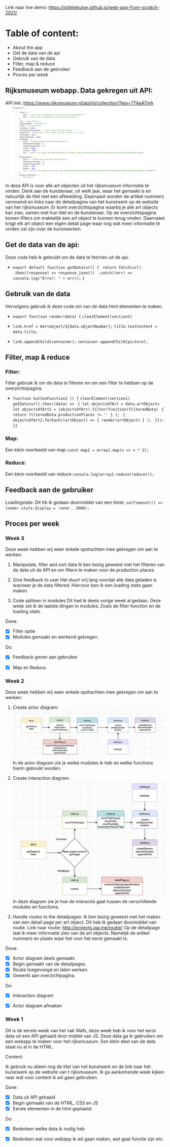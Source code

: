 <!-- Add a link to your live demo in Github Pages 🌐-->
Link naar live demo: https://lottetekulve.github.io/web-app-from-scratch-2021/

<!-- ☝️ replace this description with a description of your own work -->

# Table of content:
- About the app
- Get de data van de api
- Gebruik van de data
- Filter, map & reduce
- Feedback aan de gebruiker
- Proces per week


## Rijksmuseum webapp. Data gekregen uit API:
API link: https://www.rijksmuseum.nl/api/nl/collection/?key=7TAeATmh
 ![](./images/data.png)
In deze API is voor alle art objecten uit het rijksmuseum informatie te vinden. Denk aan de kunstenaar, uit welk jaar, waar het gemaakt is en natuurlijk de titel met een afbeelding. Daarnaast worden de artikel nummers vernoemd en links naar de detailpagina van het kunstwerk op de website van het rijksmuseum. 
Er komt overzichtspagina waarbij je alle art objects kan zien, samen met hun titel en de kunstenaar. Op de overzichtspagina komen filters om makkelijk een art object te kunnen terug vinden. Daarnaast krijgt elk art object een eigen detail page waar nog wat meer informatie te vinden zal zijn over de kunstwerken.

## Get de data van de api:
Deze code heb ik gebruikt om de data te fetchen uit de api.
- `export default function getData(url) { `
  `return fetch(url)`
    `.then((response) => response.json())`
   ` .catch((err) => console.log("Error: " + err));`
`}`

## Gebruik van de data
Vervolgens gebruik ik deze code om van de data html elementen te maken.
- `export function render(data) {`
  `clearElement(section2)`

- `link.href = #artobject/${data.objectNumber};`
  `title.textContent = data.title;`

- `link.appendChild(container);`
  `container.appendChild(picture);`

## Filter, map & reduce
### Filter:
Filter gebruik ik om de data te filteren en om een filter te hebben op de overzichtspagina.
- `function buttonFunction2 () {`
      `clearElement(section1)`
     ` getData(url).then((data) => `
     ` { let objectsOfArt = data.artObjects`
       ` let objectsOfArt2 = (objectsOfArt).filter(function(filteredData)`
       ` {`
         ` return filteredData.productionPlaces != '' } );`
     ` {`
       ` objectsOfArt2.forEach((artObject) => { render(artObject) } );`
   ` }}); }}`

### Map:
Een klein voorbeeld van map
`const map1 = array1.map(x => x * 2);`

### Reduce:
Een klein voorbeeld van reduce
`console.log(array2.reduce(reducer));`

## Feedback aan de gebruiker
Loadingstate:
Dit hb ik gedaan doormiddel van een timer.
`setTimeout(() => loader.style.display = 'none', 2000);`

## Proces per week
### Week 3
Deze week hebben wij weer enkele opdrachten mee gekregen om aan te werken:

1. Manipulate, filter and sort data 
Ik ben bezig geweest met het filteren van de data uit de API en om filters te maken voor de production places.

2. Give feedback to user
Het duurt vrij lang voordat alle data geladen is wanneer je de data filtered. Hiervoor ben ik een loading state gaan maken.

3. Code splitsen in modules
Dit had ik deels vorige week al gedaan. Deze week zet ik de laatste dingen in modules. Zoals de filter function en de loading state.

Done:
- [x] Filter optie 
- [x] Modules gemaakt en werkend gekregen.

Do:
- [x] Feedback geven aan gebruiker
- [x] Map en Reduce.


### Week 2
Deze week hebben wij weer enkele opdrachten mee gekregen om aan te werken:

 1. Create actor diagram:
 ![](./images/actordiagram.png)
 In de actor diagram zie je welke modules ik heb en welke functions hierin gebruikt worden.

 2. Create interaction diagram:
![](./images/interactiondiagram.png)
 In deze diagram zie je hoe de interactie gaat tussen de verschillende modules en functions.

 3. Handle routes to the detailpages:
Ik ben bezig geweest met het maken van een detail page per art object. Dit heb ik gedaan doormiddel van routie. 
Link naar routie: http://projects.jga.me/routie/
Op de detailpage laat ik meer informatie zien van de art objects. Namelijk de artikel nummers en plaats waar het voor het eerst gemaakt is.
 
Done:
- [x] Actor diagram deels gemaakt.
- [x] Begin gemaakt van de detailpages.
- [x] Routie toegevoegd en laten werken.
- [x] Gewerkt aan overzichtpagina.

Do:
- [x] Interaction diagram
- [x] Actor diagram afmaken


### Week 1

Dit is de eerste week van het vak Wafs, deze week heb ik voor het eerst data uit een API gehaald door middel van JS. Deze data ga ik gebruiken om een webapp te maken voor het rijksmuseum. Een klein deel van de data staat nu al in de HTML. 

Content:

Ik gebruik nu alleen nog de titel van het kunstwerk en de link naar het kunstwerk op de website van t rijksmuseum. Ik ga aankomende week kijken naar wat voor content ik wil gaan gebruiken.



Done:
- [x] Data uit API gehaald
- [x] Begin gemaakt van de HTML, CSS en JS
- [x] Eerste elementen in de html geplaatst

Do:
- [x] Bedenken welke data ik nodig heb
- [x] Bedenken wat voor webapp ik wil gaan maken, wat gaat functie zijn etc.



